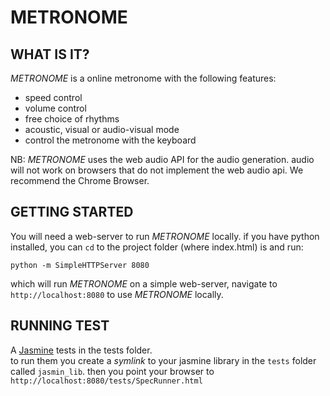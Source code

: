 # METRONOME

## WHAT IS IT?

_METRONOME_ is a online metronome with the following features:  

  - speed control
  - volume control
  - free choice of rhythms
  - acoustic, visual or audio-visual mode
  - control the metronome with the keyboard

NB: _METRONOME_ uses the web audio API for the audio generation. audio will not work on browsers that do not implement the web audio api. We recommend the Chrome Browser.

## GETTING STARTED

You will need a web-server to run _METRONOME_ locally. if you have python installed, you can `cd` to the project folder (where index.html) is and run:  

    python -m SimpleHTTPServer 8080

which will run _METRONOME_ on a simple web-server, navigate to `http://localhost:8080` to use _METRONOME_ locally.

## RUNNING TEST

A [Jasmine](https://github.com/pivotal/jasmine/) tests in the tests folder.  
to run them you create a _symlink_ to your jasmine library in the `tests` folder called `jasmin_lib`. then you point your browser to `http://localhost:8080/tests/SpecRunner.html`
